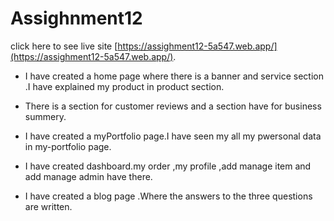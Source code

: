 
# Assighnment12

 click here to see live site  [https://assighment12-5a547.web.app/](https://assighment12-5a547.web.app/).
 




* I have created a home page where there is a banner and service section .I have explained my product in product section.
* There is a section for customer reviews and a  section have for business summery.
* I have created a myPortfolio page.I have seen my all my pwersonal data in my-portfolio page.
* I have created dashboard.my order ,my profile ,add manage item and add manage admin have there.

* I have created a blog page .Where the answers to the three questions are written.
 